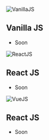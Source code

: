 ![VanillaJS](https://i.ibb.co/WBS5Yrd/vanillajs.png)

## Vanilla JS
+ Soon

![ReactJS](https://i.ibb.co/nkCpG6h/reactlogo.png)

## React JS
+ Soon

![VueJS](https://i.ibb.co/4fQwPy9/vuelogo.png)

## React JS
+ Soon

